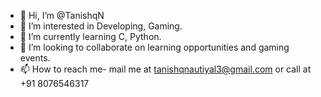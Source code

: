 - 👋 Hi, I’m @TanishqN
- 👀 I’m interested in Developing, Gaming.
- 🌱 I’m currently learning C, Python.
- 💞️ I’m looking to collaborate on learning opportunities and gaming events.
- 📫 How to reach me- mail me at tanishqnautiyal3@gmail.com or call at +91 8076546317

<!---
TanishqN/TanishqN is a ✨ special ✨ repository because its `README.md` (this file) appears on your GitHub profile.
You can click the Preview link to take a look at your changes.
--->
